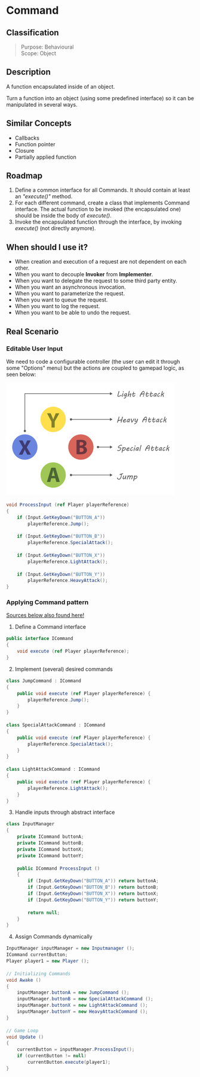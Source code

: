 # Command

## Classification
> Purpose: Behavioural  
> Scope: Object

## Description
A function encapsulated inside of an object.

Turn a function into an object (using some predefined interface) so it can be manipulated in several ways.

## Similar Concepts
 - Callbacks
 - Function pointer
 - Closure
 - Partially applied function

## Roadmap
 1. Define a common interface for all Commands. It should contain at least an *"execute()"* method.
 1. For each different command, create a class that implements Command interface. The actual function to be invoked (the encapsulated one) should be inside the body of *execute()*.
 1. Invoke the encapsulated function through the interface, by invoking *execute()* (not directly anymore).

## When should I use it?
 - When creation and execution of a request are not dependent on each other.
 - When you want to decouple **Invoker** from **Implementer**.
 - When you want to delegate the request to some third party entity.
 - When you want an asynchronous invocation.
 - When you want to parameterize the request.
 - When you want to queue the request.
 - When you want to log the request.
 - When you want to be able to undo the request.

## Real Scenario
### Editable User Input
We need to code a configurable controller (the user can edit it through some "Options" menu) but the actions are coupled to gamepad logic, as seen below:

![Gamepad buttons image](./img/gamepad.png "Gamepad setup")

```csharp
void ProcessInput (ref Player playerReference)
{
    if (Input.GetKeyDown("BUTTON_A"))
        playerReference.Jump();
    
    if (Input.GetKeyDown("BUTTON_B"))
        playerReference.SpecialAttack();

    if (Input.GetKeyDown("BUTTON_X"))
        playerReference.LightAttack();

    if (Input.GetKeyDown("BUTTON_Y"))
        playerReference.HeavyAttack();
}
```

### Applying Command pattern
[Sources below also found here!](./src)

 1. Define a Command interface  
```csharp
public interface ICommand
{
    void execute (ref Player playerReference);
}
```

 2. Implement (several) desired commands  
```csharp
class JumpCommand : ICommand
{
    public void execute (ref Player playerReference) {
        playerReference.Jump();
    }
}

class SpecialAttackCommand : ICommand
{
    public void execute (ref Player playerReference) {
        playerReference.SpecialAttack();
    }
}

class LightAttackCommand : ICommand
{
    public void execute (ref Player playerReference) {
        playerReference.LightAttack();
    }
}
```

 3. Handle inputs through abstract interface  
```csharp
class InputManager
{
    private ICommand buttonA;
    private ICommand buttonB;
    private ICommand buttonX;
    private ICommand buttonY;

    public ICommand ProcessInput ()
    {
        if (Input.GetKeyDown("BUTTON_A")) return buttonA;
        if (Input.GetKeyDown("BUTTON_B")) return buttonB;
        if (Input.GetKeyDown("BUTTON_X")) return buttonX;
        if (Input.GetKeyDown("BUTTON_Y")) return buttonY;

        return null;
    }
}
```

 4. Assign Commands dynamically  
```csharp
InputManager inputManager = new Inputmanager ();
ICommand currentButton;
Player player1 = new Player ();

// Initializing Commands
void Awake ()
{
    inputManager.buttonA = new JumpCommand ();
    inputManager.buttonB = new SpecialAttackCommand ();
    inputManager.buttonX = new LightAttackCommand ();
    inputManager.buttonY = new HeavyAttackCommand ();
}

// Game Loop
void Update ()
{
    currentButton = inputManager.ProcessInput();
    if (currentButton != null)
        currentButton.execute(player1);
}
```